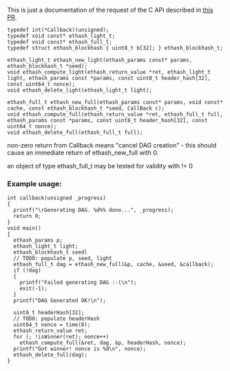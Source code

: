 This is just a documentation of the request of the C API described in [this PR](https://github.com/ethereum/ethash/pull/11).

```
typedef int(*Callback)(unsigned);
typedef void const* ethash_light_t;
typedef void const* ethash_full_t;
typedef struct ethash_blockhash { uint8_t b[32]; } ethash_blockhash_t;

ethash_light_t ethash_new_light(ethash_params const* params, ethash_blockhash_t *seed);
void ethash_compute_light(ethash_return_value *ret, ethash_light_t light, ethash_params const *params, const uint8_t header_hash[32], const uint64_t nonce);
void ethash_delete_light(ethash_light_t light);

ethash_full_t ethash_new_full(ethash_params const* params, void const* cache, const ethash_blockhash_t *seed, CallBack c);
void ethash_compute_full(ethash_return_value *ret, ethash_full_t full, ethash_params const *params, const uint8_t header_hash[32], const uint64_t nonce);
void ethash_delete_full(ethash_full_t full);
```

non-zero return from Callback means "cancel DAG creation" - this should cause an immediate return of ethash_new_full with 0.

an object of type ethash_full_t may be tested for validity with != 0

### Example usage:
```
int callback(unsigned _progress)
{
  printf("\rGenerating DAG. %d%% done...", _progress);
  return 0;
}
void main()
{
  ethash_params p;
  ethash_light_t light;
  ethash_blockhash_t seedl
  // TODO: populate p, seed, light
  ethash_full_t dag = ethash_new_full(&p, cache, &seed, &callback);
  if (!dag)
  {
    printf("Failed generating DAG :-(\n");
    exit(-1);
  }
  printf("DAG Generated OK!\n");

  uint8_t headerHash[32];
  // TODO: populate headerHash
  uint64_t nonce = time(0);
  ethash_return_value ret;
  for (; !isWinner(ret); nonce++)
    ethash_compute_full(&ret, dag, &p, headerHash, nonce);
  printf("Got winner! nonce is %d\n", nonce);
  ethash_delete_full(dag);
}
```